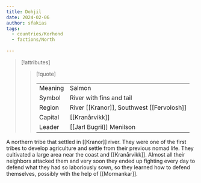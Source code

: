 ```yaml
---
title: Dohjil
date: 2024-02-06
author: sfakias
tags:
  - countries/Korhond
  - factions/North
 
---
```

> [!attributes]
> 
> > [!quote]
> >
> > | | |
> > | --- | --- |
> > | Meaning | Salmon |
> > | Symbol | River with fins and tail |
> > | Region | River [[Kranor]], Southwest [[Fervolosh]] |
> > | Capital | [[Kranårvikk]] |
> > | Leader | [[Jarl Bugril]] Menilson |

A northern tribe that settled in [[Kranor]] river. They were one of the first tribes to develop agriculture and settle from their previous nomad life. They cultivated a large area near the coast and [[Kranårvikk]]. Almost all their neighbors attacked them and very soon they ended up fighting every day to defend what they had so laboriously sown, so they learned how to defend themselves, possibly with the help of [[Mormankar]].